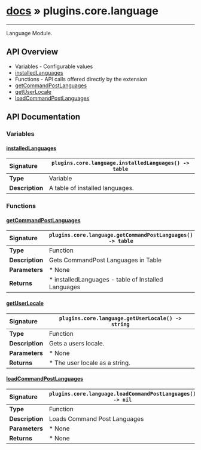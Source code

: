 # [docs](index.md) » plugins.core.language
---

Language Module.

## API Overview
* Variables - Configurable values
 * [installedLanguages](#installedlanguages)
* Functions - API calls offered directly by the extension
 * [getCommandPostLanguages](#getcommandpostlanguages)
 * [getUserLocale](#getuserlocale)
 * [loadCommandPostLanguages](#loadcommandpostlanguages)

## API Documentation

### Variables

#### [installedLanguages](#installedlanguages)
| <span style="float: left;">**Signature**</span> | <span style="float: left;">`plugins.core.language.installedLanguages() -> table` </span>                                                          |
| -----------------------------------------------------|---------------------------------------------------------------------------------------------------------|
| **Type**                                             | Variable                                                                                         |
| **Description**                                      | A table of installed languages.                                                                                         |

### Functions

#### [getCommandPostLanguages](#getcommandpostlanguages)
| <span style="float: left;">**Signature**</span> | <span style="float: left;">`plugins.core.language.getCommandPostLanguages() -> table` </span>                                                          |
| -----------------------------------------------------|---------------------------------------------------------------------------------------------------------|
| **Type**                                             | Function                                                                                         |
| **Description**                                      | Gets CommandPost Languages in Table                                                                                         |
| **Parameters**                                       |  * None                                       |
| **Returns**                                          |  * installedLanguages - table of Installed Languages                                                |

#### [getUserLocale](#getuserlocale)
| <span style="float: left;">**Signature**</span> | <span style="float: left;">`plugins.core.language.getUserLocale() -> string` </span>                                                          |
| -----------------------------------------------------|---------------------------------------------------------------------------------------------------------|
| **Type**                                             | Function                                                                                         |
| **Description**                                      | Gets a users locale.                                                                                         |
| **Parameters**                                       |  * None                                       |
| **Returns**                                          |  * The user locale as a string.                                                |

#### [loadCommandPostLanguages](#loadcommandpostlanguages)
| <span style="float: left;">**Signature**</span> | <span style="float: left;">`plugins.core.language.loadCommandPostLanguages() -> nil` </span>                                                          |
| -----------------------------------------------------|---------------------------------------------------------------------------------------------------------|
| **Type**                                             | Function                                                                                         |
| **Description**                                      | Loads Command Post Languages                                                                                         |
| **Parameters**                                       |  * None                                       |
| **Returns**                                          |  * None                                                |

